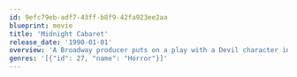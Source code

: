 ```yaml
---
id: 9efc79eb-adf7-43ff-b8f9-42fa923ee2aa
blueprint: movie
title: 'Midnight Cabaret'
release_date: '1990-01-01'
overview: 'A Broadway producer puts on a play with a Devil character in it. Soon the actors begin having nightmares, and events that are mentioned in the play really start happening.'
genres: '[{"id": 27, "name": "Horror"}]'
---
```

